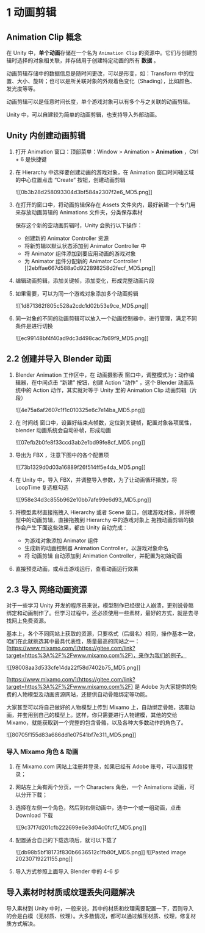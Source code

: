 
# 1 动画剪辑

## Animation Clip 概念

在 Unity 中，**单个动画**存储在一个名为 `Animation Clip` 的资源中。它们与创建剪辑时选择的对象相关联，并存储用于创建特定动画的所有 **数据** 。

动画剪辑存储中的数据信息是随时间更改，可以是形变，如：Transform 中的位置、大小、旋转；也可以是所关联对象的外观着色变化（Shading），比如颜色、发光度等等。

动画剪辑可以是任意时间长度，单个游戏对象可以有多个与之关联的动画剪辑。

Unity 中，可以自建较为简单的动画剪辑，也支持导入外部动画。

## Unity 内创建动画剪辑

1.  打开 Animation 窗口：顶部菜单：Window > Animation > **Animation** ，Ctrl + 6 是快捷键
    
2.  在 Hierarchy 中选择要创建动画的游戏对象，在 Animation 窗口时间轴区域的中心位置点击 “Create” 按钮，创建动画剪辑
    
    ![[0b3b28d258093304d3bf584a2307f2e6_MD5.png]]
    
3.  在打开的窗口中，将动画剪辑保存在 Assets 文件夹内，最好新建一个专门用来存放动画剪辑的 Animations 文件夹，分类保存素材
    
    保存这个新的空动画剪辑时，Unity 会执行以下操作：
    
    *   创建新的 Animator Controller 资源
    *   将新剪辑以默认状态添加到 Animator Controller 中
    *   将 Animator 组件添加到要应用动画的游戏对象
    *   为 Animator 组件分配新的 Animator Controller
    ![[2ebffae667d588a0d922898258d2fecf_MD5.png]]
    
4.  编辑动画剪辑，添加关键帧，添加变化，形成完整动画片段
    
5.  如果需要，可以为同一个游戏对象添加多个动画剪辑
    
    ![[1d871362f805c528a2cdc1d02b53e9ce_MD5.png]]
    
6.  同一对象的不同的动画剪辑可以放入一个动画控制器中，进行管理，满足不同条件是进行切换
    
    ![[ec99148bf4f40ad9dc3d498cac7b69f9_MD5.png]]
    

## 2.2 创建并导入 Blender 动画

1.  Blender Animation 工作区中，在 动画摄影表 窗口中，调整模式为：动作编辑器，在中间点击 “新建” 按钮，创建 Action "动作" ，这个 Blender 动画系统中的 Action 动作，其实就对等于 Unity 里的 Animation Clip 动画剪辑（片段）
    
    ![[4e75a6af2607c1f1c010325e6c7e14ba_MD5.png]]
    
2.  在 时间线 窗口中，设置好结束点帧数，定位到关键帧，配置对象各项属性，blender 动画系统会自动补帧，形成动画
    
    ![[07efb2b0fe8f33ccd3ab2e1bd99fe8cf_MD5.png]]
    
3.  导出为 FBX ，注意下图中的各个配置项
    
    ![[73b1329d0d03a16889f26f514ff5e4da_MD5.png]]
    
4.  在 Unity 中，导入 FBX，并调整导入参数，为了让动画循环播放，将 LoopTime 复选框勾选
    
    ![[958e34d3c855b962e10bb7afe99e6d93_MD5.png]]
    
5.  将模型素材直接拖拽入 Hierarchy 或者 Scene 窗口，创建游戏对象，并将模型中的动画剪辑，直接拖拽到 Hierarchy 中的游戏对象上 拖拽动画剪辑的操作会产生下面这些效果，都由 Unity 自动完成：
    *   为游戏对象添加 Animator 组件
    *   生成新的动画控制器 Animation Controller，以游戏对象命名
    *   将 动画剪辑 自动添加到 Animation Controller，并配置为初始动画
6.  直接预览动画，或点击游戏运行，查看动画运行效果

## 2.3 导入 网络动画资源

对于一些学习 Unity 开发的程序员来说，模型制作已经很让人崩溃，更别说骨骼绑定和动画制作了。但学习过程中，还必须使用一些素材，最好的方式，就是去寻找网上免费资源。

基本上，各个不同网站上获取的资源，只要格式（后缀名）相同，操作基本一致，咱们在此就挑选其中最具代表性，质量最高的网站之一：[https://www.mixamo.com/](https://gitee.com/link?target=https%3A%2F%2Fwww.mixamo.com%2F)，来作为我们的例子。

![[98008aa3d533cfe14da22f58d7402b75_MD5.png]]

[https://www.mixamo.com/](https://gitee.com/link?target=https%3A%2F%2Fwww.mixamo.com%2F) 是 Adobe 为大家提供的免费的人物模型及动画资源网站，还提供自动骨骼绑定等功能。

大家甚至可以将自己做好的人物模型上传到 Mixamo 上，自动绑定骨骼，选取动画，并套用到自己的模型上。这样，你只需要进行人物建模，其他的交给 Mixamo，就能获取到一个完整的包含骨骼，以及各种大多数动作的角色了。

![[80705f155d83a686dd1e07541bf7e311_MD5.png]]

### [](#%E5%AF%BC%E5%85%A5-mixamo-%E8%A7%92%E8%89%B2%E5%8A%A8%E7%94%BB)导入 Mixamo 角色 & 动画

1.  在 Mixamo.com 网站上注册并登录，如果已经有 Adobe 账号，可以直接登录；
2.  网站左上角有两个分页，一个 Characters 角色，一个 Animations 动画，可以分开下载；
3.  选择在左侧一个角色，然后到右侧动画中，选中一个或一组动画，点击 Download 下载
    
    ![[9c37f7d201cfb222699e6e3d04c0fcf7_MD5.png]]
    
4.  配置适合自己的下载选项后，就可以下载了
    
    ![[db98b5bf18173f830b6636512c1fb80f_MD5.png]]
    ![[Pasted image 20230719221155.png]]
5.  导入方式参照上面导入 Blender 中的 4-6 步

## 导入素材时材质或纹理丢失问题解决

导入素材到 Unity 中时，一般来说，其中的材质和纹理需要配置一下，否则导入的会是白模（无材质、纹理）。大多数情况，都可以通过解压材质、纹理，修复材质方式解决。
